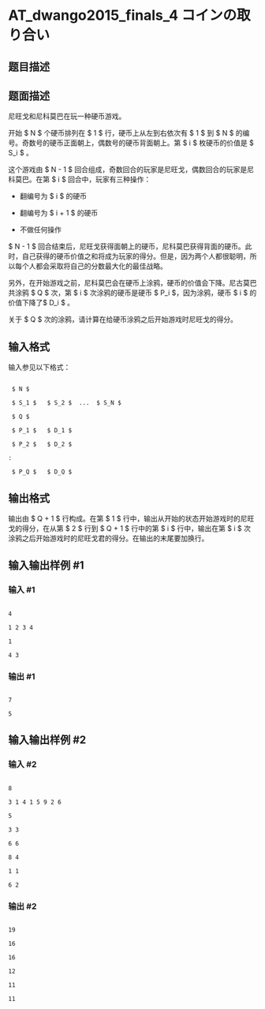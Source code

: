 # AT_dwango2015_finals_4 コインの取り合い

## 题目描述

## 题面描述

尼旺戈和尼科莫巴在玩一种硬币游戏。

开始 $ N $ 个硬币排列在 $ 1 $ 行，硬币上从左到右依次有 $ 1 $ 到 $ N $ 的编号。奇数号的硬币正面朝上，偶数号的硬币背面朝上。第 $ i $ 枚硬币的价值是 $ S_i $ 。

这个游戏由 $ N - 1 $ 回合组成，奇数回合的玩家是尼旺戈，偶数回合的玩家是尼科莫巴。在第 $ i $ 回合中，玩家有三种操作：

- 翻编号为 $ i $ 的硬币
- 翻编号为 $ i + 1 $ 的硬币
- 不做任何操作

$ N - 1 $ 回合结束后，尼旺戈获得面朝上的硬币，尼科莫巴获得背面的硬币。此时，自己获得的硬币价值之和将成为玩家的得分。但是，因为两个人都很聪明，所以每个人都会采取将自己的分数最大化的最佳战略。

另外，在开始游戏之前，尼科莫巴会在硬币上涂鸦，硬币的价值会下降。尼古莫巴共涂鸦 $ Q $ 次，第 $ i $ 次涂鸦的硬币是硬币 $ P_i $，因为涂鸦，硬币 $ i $ 的价值下降了$ D_i $ 。

关于 $ Q $ 次的涂鸦，请计算在给硬币涂鸦之后开始游戏时尼旺戈的得分。

## 输入格式

输入参见以下格式：

```
 $ N $ 
 $ S_1 $   $ S_2 $  ...  $ S_N $ 
 $ Q $ 
 $ P_1 $   $ D_1 $ 
 $ P_2 $   $ D_2 $ 
:
 $ P_Q $   $ D_Q $ 
```

## 输出格式

输出由 $ Q + 1 $ 行构成。在第 $ 1 $ 行中，输出从开始的状态开始游戏时的尼旺戈的得分，在从第 $ 2 $ 行到 $ Q + 1 $ 行中的第 $ i $ 行中，输出在第 $ i $ 次涂鸦之后开始游戏时的尼旺戈君的得分。在输出的末尾要加换行。

## 输入输出样例 #1

### 输入 #1

```
4
1 2 3 4
1
4 3
```

### 输出 #1

```
7
5
```

## 输入输出样例 #2

### 输入 #2

```
8
3 1 4 1 5 9 2 6
5
3 3
6 6
8 4
1 1
6 2
```

### 输出 #2

```
19
16
16
12
11
11
```